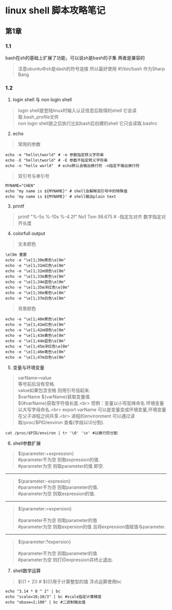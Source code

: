 # linux shell 脚本攻略笔记
## 第1章
### 1.1
bash在sh的基础上扩展了功能，可以说sh是bash的子集 两者是兼容的<br>
> 注意ubuntu中sh是dash的符号连接 所以最好使用 #!/bin/bash 作为Sharp Bang
### 1.2
1. login shell 与 non login shell
> login shell是登陆linux时输入认证信息后取得的shell 它会读取.bash_profile文件<br>
> non login shell是之后执行比如bash后创建的shell  它只会读取.bashrc
2. echo
> 常用的参数<br>
```Shell
echo -e "hello\tworld" # -e 参数指定转义字符串
echo -E "hello\tworld" # -E 参数不指定转义字符串
echo -n "hello world"  # echo默认会输出换行符 -n指定不输出换行符
```
> 双引号与单引号<br>
```Shell
MYNAME="CHEN"
echo "my name is ${MYNAME}" # shell会解释双引号中的特殊值
echo 'my name is ${MYNAME}' # shell输出plain text
```
3. printf
> printf "%-5s %-10s %-4.2f" No1 Tom 98.675 # -指定左对齐 数字指定对齐长度

4. colorfull output
> 文本颜色
```
\e[0m 重置
echo -e "\e[1;30m黑色\e[0m"
echo -e "\e[1;31m红色\e[0m"
echo -e "\e[1;32m绿色\e[0m"
echo -e "\e[1;33m黄色\e[0m"
echo -e "\e[1;34m蓝色\e[0m"
echo -e "\e[1;35m洋红色\e[0m"
echo -e "\e[1;36m青色\e[0m"
echo -e "\e[1;37m白色\e[0m"
```
> 背景颜色
```
echo -e "\e[1;40m黑色\e[0m"
echo -e "\e[1;41m红色\e[0m"
echo -e "\e[1;42m绿色\e[0m"
echo -e "\e[1;43m黄色\e[0m"
echo -e "\e[1;44m蓝色\e[0m"
echo -e "\e[1;45m洋红色\e[0m"
echo -e "\e[1;46m青色\e[0m"
echo -e "\e[1;47m白色\e[0m"
```
5. 变量与环境变量
> varName=value<br>
> 等号前后没有空格.<br>
> value如果包含空格 则用引号括起来.<br>
> $varName ${varName}获取变量值.<br>
> ${#varName}获取字符值长度.<br>
> 惯例：变量以小写驼峰命名  环境变量以大写字母命名.<br>
> export varName 可以是变量变成环境变量,环境变量在父子进程之间共享.<br>
> 进程的environment 可以通过读取/proc/$PID/environ 查看(字段以\0分割).<br>
```Shell
cat /proc/$PID/environ | tr '\0' '\n' #以换行符分割
```

6. shell参数扩展
> ${parameter:+expression}<br>
> #parameter不为空 则取expression的值.<br>
> #parameter为空 则取parameter的值 即空.<br>
--------------------------
> ${parameter:-expresion}<br>
> #parameter不为空 则取parameter的值.<br>
> #parameter为空 则取expression的值.<br>
--------------------------
> ${parameter:=expersion}<br>  
> #parameter不为空 则取parameter的值<br>
> #parameter为空 则取expersion的值 且将expression值赋值与parameter.<br>
--------------------------
> ${parameter:?expersion}<br>  
> #parameter不为空 则取parameter的值<br>
> #parameter为空 则打印expression并终止退出.<br>

7. shell数学运算
> $((1 + 2))  # $(())用于计算整型的值
> 浮点运算使用bc
```Shell
echo "3.14 * 8 ^ 2" | bc
echo "scale=10;10/3" | bc #scale指定计算精度
echo "obase=2;100" | bc #二进制输出值
```

